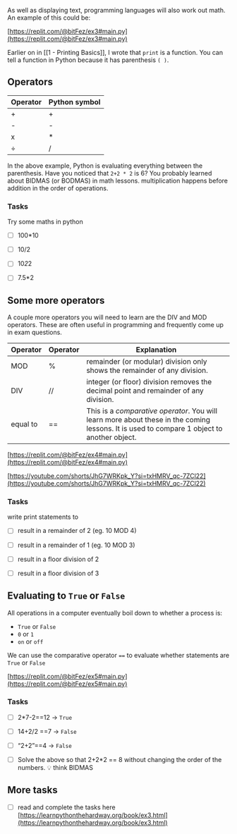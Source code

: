 As well as displaying text, programming languages will also work out math. An example of this could be:

[https://replit.com/@bitFez/ex3#main.py](https://replit.com/@bitFez/ex3#main.py)

  

Earlier on in [[1 - Printing Basics]], I wrote that `print` is a function. You can tell a function in Python because it has parenthesis `( )`.

## Operators

|Operator|Python symbol|
|---|---|
|+|+|
|-|-|
|x|*|
|÷|/|

In the above example, Python is evaluating everything between the parenthesis. Have you noticed that `2+2 * 2` is 6? You probably learned about BIDMAS (or BODMAS) in math lessons. multiplication happens before addition in the order of operations.

### Tasks

Try some maths in python

- [ ] 100*10
- [ ] 10/2
- [ ] 10*2*2
- [ ] 7.5*2

  

## Some more operators

A couple more operators you will need to learn are the DIV and MOD operators. These are often useful in programming and frequently come up in exam questions.

|Operator|Operator|Explanation|
|---|---|---|
|MOD|%|remainder (or modular) division only shows the remainder of any division.|
|DIV|//|integer (or floor) division removes the decimal point and remainder of any division.|
|equal to|==|This is a _comparative operator_. You will learn more about these in the coming lessons. It is used to compare 1 object to another object.|

[https://replit.com/@bitFez/ex4#main.py](https://replit.com/@bitFez/ex4#main.py)

  

[https://youtube.com/shorts/JhG7WRKpk_Y?si=txHMRV_qc-7ZCl22](https://youtube.com/shorts/JhG7WRKpk_Y?si=txHMRV_qc-7ZCl22)

### Tasks

write print statements to

- [ ] result in a remainder of 2 (eg. 10 MOD 4)
- [ ] result in a remainder of 1 (eg. 10 MOD 3)
- [ ] result in a floor division of 2
- [ ] result in a floor division of 3

  

## Evaluating to `True` or `False`

All operations in a computer eventually boil down to whether a process is:

- `True` or `False`
- `0` or `1`
- `on` or `off`

  

We can use the comparative operator `==` to evaluate whether statements are `True` or `False`

[https://replit.com/@bitFez/ex5#main.py](https://replit.com/@bitFez/ex5#main.py)

  

### Tasks

- [ ] 2*7-2==12 → `True`
- [ ] 14+2/2 ==7 → `False`
- [ ] “2+2”==4 → `False`
- [ ] Solve the above so that 2+2*2 == 8 without changing the order of the numbers. 💡 think BIDMAS

  

## More tasks

- [ ] read and complete the tasks here [https://learnpythonthehardway.org/book/ex3.html](https://learnpythonthehardway.org/book/ex3.html)